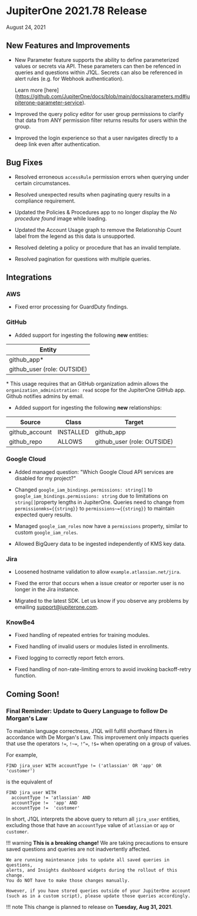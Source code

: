 # JupiterOne 2021.78 Release

August 24, 2021

## New Features and Improvements

- New Parameter feature supports the ability to define parameterized values or secrets via API. These parameters can then be refenced in queries 
  and questions within J1QL. Secrets can also be referenced in alert rules (e.g. for Webhook authentication). 
  
  Learn more [here] (https://github.com/JupiterOne/docs/blob/main/docs/parameters.md#jupiterone-parameter-service). 

- Improved the query policy editor for user group permissions to clarify that data from ANY permission filter returns results for users within the group.

- Improved the login experience so that a user navigates directly to a deep link even after authentication.

## Bug Fixes

- Resolved erroneous `accessRule` permission errors when querying under certain circumstances.

- Resolved unexpected results when paginating query results in a compliance requirement.

- Updated the Policies & Procedures app to no longer display the *No procedure found* image while loading.

- Updated the Account Usage graph to remove the Relationship Count label from the legend as this data is unsupported.

- Resolved deleting a policy or procedure that has an invalid template.

- Resolved pagination for questions with multiple queries.

## Integrations

### AWS

- Fixed error processing for GuardDuty findings.

### GitHub

- Added support for ingesting the following **new** entities:

| Entity                      |
| --------------------------- |
| github_app\*                |
| github_user (role: OUTSIDE) |

\* This usage requires that an GitHub organization admin allows the `organization_administration: read` scope for the JupiterOne GitHub app. Github notifies admins by email.



- Added support for ingesting the following **new** relationships:

| Source         | Class     | Target                      |
| -------------- | --------- | --------------------------- |
| github_account | INSTALLED | github_app                  |
| github_repo    | ALLOWS    | github_user (role: OUTSIDE) |

### Google Cloud

- Added managed question: 
  "Which Google Cloud API services are disabled for my project?"

- Changed `google_iam_bindings.permissions: string[]` to
  `google_iam_bindings.permissions: string` due to limitations on
  `string[]`property lengths in JupiterOne. Queries need to change from `permissionmks={{string}}` to `permissions~={{string}}` to maintain expected query results.

- Managed `google_iam_roles` now have a `permissions` property, similar to
  custom `google_iam_roles`.

- Allowed BigQuery data to be ingested independently of KMS key data.

### Jira

- Loosened hostname validation to allow `example.atlassian.net/jira`.

- Fixed the error that occurs when a issue creator or reporter user is no longer in the Jira instance.

- Migrated to the latest SDK. Let us know if you observe any problems by emailing <support@jupiterone.com>.

### KnowBe4

- Fixed handling of repeated entries for training modules.

- Fixed handling of invalid users or modules listed in enrollments.

- Fixed logging to correctly report fetch errors.

- Fixed handling of non-rate-limiting errors to avoid invoking backoff-retry function.



## Coming Soon!

### Final Reminder: Update to Query Language to follow De Morgan's Law

To maintain language correctness, J1QL will fulfill shorthand filters in accordance 
with De Morgan's Law. This improvement only impacts queries that use the 
operators `!=`, `!~=`, `!^=`, `!$=` when operating on a group of values.

For example, 

```j1ql
FIND jira_user WITH accountType != ('atlassian' OR 'app' OR 'customer')
```

is the equivalent of

```j1ql
FIND jira_user WITH 
  accountType != 'atlassian' AND 
  accountType !=  'app' AND 
  accountType !=  'customer'
```

In short, J1QL interprets the above query to return all `jira_user` entities, 
excluding those that have an `accountType` value of `atlassian` or `app` or `customer`. 

!!!  warning
  **This is a breaking change!** We are taking precautions to ensure saved questions 
  and queries are not inadvertently affected.  

```
We are running maintenance jobs to update all saved queries in questions, 
alerts, and Insights dashboard widgets during the rollout of this change.
You do NOT have to make those changes manually.

However, if you have stored queries outside of your JupiterOne account 
(such as in a custom script), please update those queries accordingly. 
```

 !!! note
    This change is planned to release on **Tuesday, Aug 31, 2021**.
